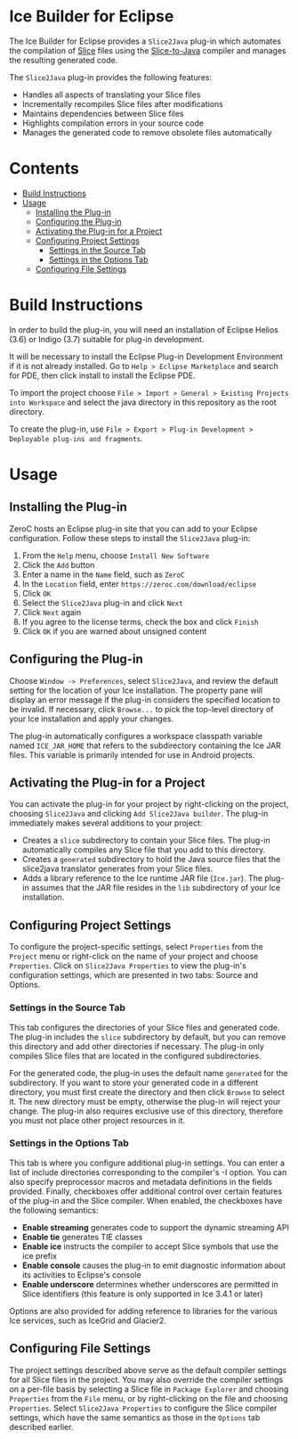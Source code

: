 # Ice Builder for Eclipse

The Ice Builder for Eclipse provides a `Slice2Java` plug-in which automates the compilation of [Slice](https://doc.zeroc.com/display/Ice/The+Slice+Language) files using the [Slice-to-Java](https://doc.zeroc.com/display/Ice/slice2java+Command-Line+Options) compiler and manages the resulting generated code.

The `Slice2Java` plug-in provides the following features:

  - Handles all aspects of translating your Slice files
  - Incrementally recompiles Slice files after modifications
  - Maintains dependencies between Slice files
  - Highlights compilation errors in your source code
  - Manages the generated code to remove obsolete files automatically

# Contents

- [Build Instructions](#build-instructions)
- [Usage](#usage)
  - [Installing the Plug-in](#installing-the-plug-in)
  - [Configuring the Plug-in](#configuring-the-plug-in)
  - [Activating the Plug-in for a Project](#activating-the-plug-in-for-a-project)
  - [Configuring Project Settings](#configuring-project-settings)
    - [Settings in the Source Tab](#settings-in-the-source-tab)
    - [Settings in the Options Tab](#settings-in-the-options-tab)
  - [Configuring File Settings](#configuring-file-settings)

# Build Instructions

In order to build the plug-in, you will need an installation of Eclipse Helios
(3.6) or Indigo (3.7) suitable for plug-in development.

It will be necessary to install the Eclipse Plug-in Development Environment
if it is not already installed. Go to `Help > Eclipse Marketplace` and search
for PDE, then click install to install the Eclipse PDE.

To import the project choose `File > Import > General > Existing Projects into Workspace`
and select the java directory in this repository as the root directory.

To create the plug-in, use `File > Export > Plug-in Development > Deployable plug-ins and fragments`.

# Usage

## Installing the Plug-in

ZeroC hosts an Eclipse plug-in site that you can add to your Eclipse configuration. Follow these steps to install the `Slice2Java` plug-in:

  1. From the `Help` menu, choose `Install New Software`
  2. Click the `Add` button
  3. Enter a name in the `Name` field, such as `ZeroC`
  4. In the `Location` field, enter `https://zeroc.com/download/eclipse`
  5. Click `OK`
  6. Select the `Slice2Java` plug-in and click `Next`
  7. Click `Next` again
  8. If you agree to the license terms, check the box and click `Finish`
  9. Click `OK` if you are warned about unsigned content

## Configuring the Plug-in

Choose `Window -> Preferences`, select `Slice2Java`, and review the default setting for the location of your Ice installation. The property pane will display an error message if the plug-in considers the specified location to be invalid. If necessary, click `Browse...` to pick the top-level directory of your Ice installation and apply your changes.

The plug-in automatically configures a workspace classpath variable named `ICE_JAR_HOME` that refers to the subdirectory containing the Ice JAR files. This variable is primarily intended for use in Android projects.

## Activating the Plug-in for a Project

You can activate the plug-in for your project by right-clicking on the project, choosing `Slice2Java` and clicking `Add Slice2Java builder`. The plug-in immediately makes several additions to your project:
* Creates a `slice` subdirectory to contain your Slice files. The plug-in automatically compiles any Slice file that you add to this directory.
* Creates a `generated` subdirectory to hold the Java source files that the slice2java translator generates from your Slice files.
* Adds a library reference to the Ice runtime JAR file (`Ice.jar`). The plug-in assumes that the JAR file resides in the `lib` subdirectory of your Ice installation.

## Configuring Project Settings

To configure the project-specific settings, select `Properties` from the `Project` menu or right-click on the name of your project and choose `Properties`. Click on `Slice2Java Properties` to view the plug-in's configuration settings, which are presented in two tabs: Source and Options.

### Settings in the Source Tab

This tab configures the directories of your Slice files and generated code. The plug-in includes the `slice` subdirectory by default, but you can remove this directory and add other directories if necessary. The plug-in only compiles Slice files that are located in the configured subdirectories.

For the generated code, the plug-in uses the default name `generated` for the subdirectory. If you want to store your generated code in a different directory, you must first create the directory and then click `Browse` to select it. The new directory must be empty, otherwise the plug-in will reject your change. The plug-in also requires exclusive use of this directory, therefore you must not place other project resources in it.

### Settings in the Options Tab

This tab is where you configure additional plug-in settings. You can enter a list of include directories corresponding to the compiler's -I option. You can also specify preprocessor macros and metadata definitions in the fields provided. Finally, checkboxes offer additional control over certain features of the plug-in and the Slice compiler. When enabled, the checkboxes have the following semantics:
* __Enable streaming__ generates code to support the dynamic streaming API
* __Enable tie__ generates TIE classes
* __Enable ice__ instructs the compiler to accept Slice symbols that use the ice prefix
* __Enable console__ causes the plug-in to emit diagnostic information about its activities to Eclipse's console
* __Enable underscore__ determines whether underscores are permitted in Slice identifiers (this feature is only supported in Ice 3.4.1 or later)

Options are also provided for adding reference to libraries for the various Ice services, such as IceGrid and Glacier2.

## Configuring File Settings

The project settings described above serve as the default compiler settings for all Slice files in the project. You may also override the compiler settings on a per-file basis by selecting a Slice file in `Package Explorer` and choosing `Properties` from the `File` menu, or by right-clicking on the file and choosing `Properties`. Select `Slice2Java Properties` to configure the Slice compiler settings, which have the same semantics as those in the `Options` tab described earlier.

